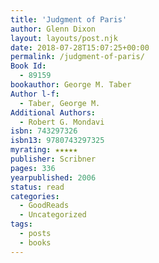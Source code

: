 ```yaml
---
title: 'Judgment of Paris'
author: Glenn Dixon
layout: layouts/post.njk
date: 2018-07-28T15:07:25+00:00
permalink: /judgment-of-paris/
Book Id:
  - 89159
bookauthor: George M. Taber
Author l-f:
  - Taber, George M.
Additional Authors:
  - Robert G. Mondavi
isbn: 743297326
isbn13: 9780743297325
myrating: ★★★★★
publisher: Scribner
pages: 336
yearpublished: 2006
status: read
categories:
  - GoodReads
  - Uncategorized
tags:
  - posts
  - books
---
```

